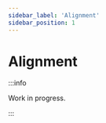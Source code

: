 ```yaml
---
sidebar_label: 'Alignment'
sidebar_position: 1
---
```


# Alignment   

:::info

Work in progress. 

::: 
